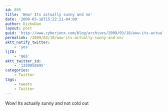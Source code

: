 ```yaml
---
id: 895
title: 'Wow! Its actually sunny and no'
date: '2009-03-18T15:22:21-04:00'
author: DizkoDan
layout: post
guid: 'http://www.cyberjunx.com/blog/archives/2009/03/18/wow-its-actually-sunny-and-no/'
permalink: /2009/03/18/wow-its-actually-sunny-and-no/
aktt_notify_twitter:
    - 'yes'
ljID:
    - '865'
aktt_twitter_id:
    - '1350058695'
categories:
    - Twitter
tags:
    - tweets
    - Twitter
---
```


Wow! Its actually sunny and not cold out
